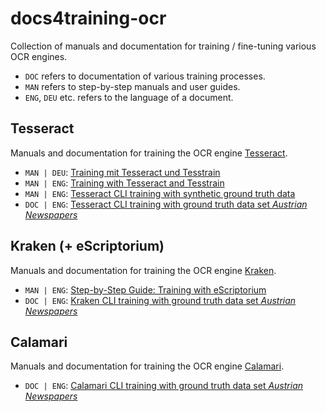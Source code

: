 # docs4training-ocr
Collection of manuals and documentation for training / fine-tuning various OCR engines. 

- `DOC` refers to documentation of various training processes.
- `MAN` refers to step-by-step manuals and user guides.
- `ENG`, `DEU` etc. refers to the language of a document.

## Tesseract
Manuals and documentation for training the OCR engine [Tesseract](https://github.com/tesseract-ocr).
- `MAN | DEU`: [Training mit Tesseract und Tesstrain](https://github.com/th-schmidt/training-with-tesseract/blob/main/Training-mit-Tesseract.md)
- `MAN | ENG`: [Training with Tesseract and Tesstrain](https://github.com/th-schmidt/training-with-tesseract/blob/main/Training-with-Tesseract.md)
- `MAN | ENG`: [Tesseract CLI training with synthetic ground truth data](https://github.com/UB-Mannheim/charlottenburger-amtsschrifttum/wiki/Work-specific-training-with-Charlottenburger-Amtsschrifttum)
- `DOC | ENG`: [Tesseract CLI training with ground truth data set *Austrian Newspapers*](https://github.com/UB-Mannheim/AustrianNewspapers/wiki/Training-with-Tesseract)

## Kraken (+ eScriptorium)
Manuals and documentation for training the OCR engine [Kraken](https://kraken.re/main/index.html).
- `MAN | ENG`: [Step-by-Step Guide: Training with eScriptorium](https://github.com/UB-Mannheim/eScriptorium_Dokumentation/blob/main/Training-with-eScriptorium.md)
- `DOC | ENG`: [Kraken CLI training with ground truth data set *Austrian Newspapers*](https://github.com/UB-Mannheim/AustrianNewspapers/wiki/Training-with-Kraken)

## Calamari
Manuals and documentation for training the OCR engine [Calamari](https://github.com/Calamari-OCR/calamari).
- `DOC | ENG`: [Calamari CLI training with ground truth data set *Austrian Newspapers*](https://github.com/UB-Mannheim/AustrianNewspapers/wiki/Training-with-Calamari)
